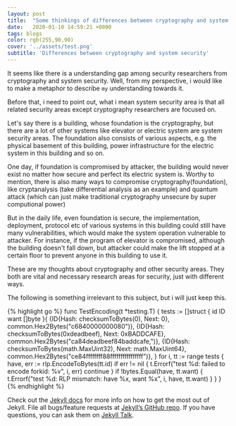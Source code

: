 ```yaml
---
layout: post
title:  "Some thinkings of differences between cryptography and system security"
date:   2020-01-10 14:59:21 +0800
tags: blogs
color: rgb(255,90,90)
cover: '../assets/test.png'
subtitle: 'Differences between cryptography and system security'
---
```

It seems like  there is a understanding gap among security researchers from cryptography and system security.
Well, from my perspective, i would like to make a metaphor to describe `my` understanding towards it.

Before that, i need to point out, what i mean system security area is that all related security areas except cryptography researchers are focused on.

Let's say there is a building, whose foundation is the cryptography, but there are a lot of other systems like elevator or electric system are system security areas. The foundation also consists of various aspects, e.g. the physical basement of this building, power infrastructure for the electric system in this building and so on.

One day, if foundation is compromised by attacker, the building would never exist no matter how secure and perfect its electric system is. Worthy to mention, there is also many ways to compromise cryptography(foundation), like cryptanalysis (take differential analysis as an example) and quantum attack (which can just make traditional cryptography unsecure by super computional power)

But in the daily life, even foundation is secure, the implementation, deployment, protocol etc of various systems in this building could still have many vulnerabilities, which would make the system operation vulnerable to attacker. For instance, if the program of elevator is compromised, although the building doesn't fall down, but attacker could make the lift stopped at a certain floor to prevent anyone in this building to use it.

These are my thoughts about cryptography and other security areas. They both are vital and necessary research areas for security, just with different ways.

The following is something irrelevant to this subject, but i will just keep this.

{% highlight go %}
func TestEncoding(t *testing.T) {
	tests := []struct {
		id   ID
		want []byte
	}{
		{ID{Hash: checksumToBytes(0), Next: 0}, common.Hex2Bytes("c6840000000080")},
		{ID{Hash: checksumToBytes(0xdeadbeef), Next: 0xBADDCAFE}, common.Hex2Bytes("ca84deadbeef84baddcafe,")},
		{ID{Hash: checksumToBytes(math.MaxUint32), Next: math.MaxUint64}, common.Hex2Bytes("ce84ffffffff88ffffffffffffffff")},
	}
	for i, tt := range tests {
		have, err := rlp.EncodeToBytes(tt.id)
		if err != nil {
			t.Errorf("test %d: failed to encode forkid: %v", i, err)
			continue
		}
		if !bytes.Equal(have, tt.want) {
			t.Errorf("test %d: RLP mismatch: have %x, want %x", i, have, tt.want)
		}
	}
}
{% endhighlight %}

Check out the [Jekyll docs][jekyll-docs] for more info on how to get the most out of Jekyll. File all bugs/feature requests at [Jekyll’s GitHub repo][jekyll-gh]. If you have questions, you can ask them on [Jekyll Talk][jekyll-talk].

[jekyll-docs]: https://jekyllrb.com/docs/home
[jekyll-gh]:   https://github.com/jekyll/jekyll
[jekyll-talk]: https://talk.jekyllrb.com/
